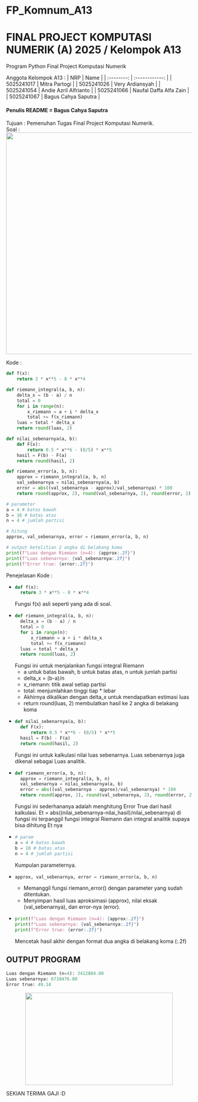 # FP_Komnum_A13

# FINAL PROJECT KOMPUTASI NUMERIK (A) 2025 / Kelompok A13
Program Python Final Project Komputasi Numerik

Anggota Kelompok A13 :
|    NRP     |      Name      |
| :--------: | :------------: |
| 5025241017 | Mitra Partogi |
| 5025241026 | Very Ardiansyah |
| 5025241054 | Andie Azril Alfrianto |
| 5025241066 | Naufal Daffa Alfa Zain |
| 5025241067 | Bagus Cahya Saputra |

<h4>Penulis README = Bagus Cahya Saputra</h4>
Tujuan : Pemenuhan Tugas Final Project Komputasi Numerik. <br>
Soal : 
<div align="left">
  <img src="https://github.com/user-attachments/assets/acbaa9b3-92c0-42bc-b9fd-0bec5c7b1d2d" width="600" />
</div>

Kode :
```python
def f(x):
    return 3 * x**5 - 8 * x**4

def riemann_integral(a, b, n):
    delta_x = (b - a) / n
    total = 0
    for i in range(n):
        x_riemann = a + i * delta_x 
        total += f(x_riemann)
    luas = total * delta_x
    return round(luas, 2)

def nilai_sebenarnya(a, b):
    def F(x):
        return 0.5 * x**6 - (8/5) * x**5
    hasil = F(b) - F(a)
    return round(hasil, 2)

def riemann_error(a, b, n):
    approx = riemann_integral(a, b, n)
    val_sebenarnya = nilai_sebenarnya(a, b)
    error = abs((val_sebenarnya - approx)/val_sebenarnya) * 100
    return round(approx, 2), round(val_sebenarnya, 2), round(error, 2)

# parameter
a = 4 # batas bawah
b = 16 # batas atas
n = 4 # jumlah partisi

# hitung
approx, val_sebenarnya, error = riemann_error(a, b, n)

# output ketelitian 2 angka di belakang koma
print(f"Luas dengan Riemann (n=4): {approx:.2f}")
print(f"Luas sebenarnya: {val_sebenarnya:.2f}")
print(f"Error true: {error:.2f}")
```
Penejelasan Kode :
- ```py
  def f(x):
    return 3 * x**5 - 8 * x**4
  ```
  Fungsi f(x) asli seperti yang ada di soal.
- ```py
  def riemann_integral(a, b, n):
    delta_x = (b - a) / n
    total = 0
    for i in range(n):
        x_riemann = a + i * delta_x 
        total += f(x_riemann)
    luas = total * delta_x
    return round(luas, 2)
  ```
  Fungsi ini untuk menjalankan fungsi integral Riemann
  - a untuk batas bawah, b untuk batas atas, n untuk jumlah partisi
  - delta_x = (b-a)/n
  - x_riemann: titik awal setiap partisi
  - total: menjumlahkan tinggi tiap * lebar
  - Akhirnya dikalikan dengan delta_x untuk mendapatkan estimasi luas
  - return round(luas, 2) membulatkan hasil ke 2 angka di belakang koma
- ```py
  def nilai_sebenarnya(a, b):
    def F(x):
        return 0.5 * x**6 - (8/5) * x**5
    hasil = F(b) - F(a)
    return round(hasil, 2)

  ```
  Fungsi ini untuk kalkulasi nilai luas sebenarnya. Luas sebenarnya juga dikenal sebagai Luas analitik.
- ```py
  def riemann_error(a, b, n):
    approx = riemann_integral(a, b, n)
    val_sebenarnya = nilai_sebenarnya(a, b)
    error = abs((val_sebenarnya - approx)/val_sebenarnya) * 100
    return round(approx, 2), round(val_sebenarnya, 2), round(error, 2)

  ```
  Fungsi ini sederhananya adalah menghitung Error True dari hasil kalkulasi.
  Et = abs((nilai_sebenarnya-nilai_hasil)/nilai_sebenarnya)
  di fungsi ini terpanggil fungsi integral Riemann dan integral analitik supaya bisa dihitung Et nya
- ```py
  # param
  a = 4 # batas bawah
  b = 16 # batas atas
  n = 4 # jumlah partisi

  ```
  Kumpulan parameternya.
- ```py
  approx, val_sebenarnya, error = riemann_error(a, b, n)
  ```
  - Memanggil fungsi riemann_error() dengan parameter yang sudah ditentukan.
  - Menyimpan hasil luas aproksimasi (approx), nilai eksak (val_sebenarnya), dan error-nya (error).
- ```py
  print(f"Luas dengan Riemann (n=4): {approx:.2f}")
  print(f"Luas sebenarnya: {val_sebenarnya:.2f}")
  print(f"Error true: {error:.2f}")
  ```
  Mencetak hasil akhir dengan format dua angka di belakang koma (:.2f)

<h2>OUTPUT PROGRAM</h2>

```py
Luas dengan Riemann (n=4): 3412884.00
Luas sebenarnya: 6710476.80
Error true: 49.14
```
<div align = "center">
  <img src="https://github.com/user-attachments/assets/e7591999-c2fd-44ff-a723-83815e71cdab" width="400" height="250">
</div>

SEKIAN TERIMA GAJI :D
